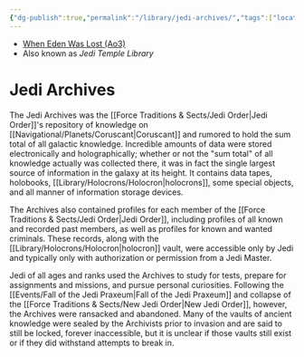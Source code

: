 ```yaml
---
{"dg-publish":true,"permalink":"/library/jedi-archives/","tags":["location"],"noteIcon":"saber1"}
---
```


- [When Eden Was Lost (Ao3)](https://archiveofourown.org/works/19334440)
- Also known as *Jedi Temple Library*
# Jedi Archives
The Jedi Archives was the [[Force Traditions & Sects/Jedi Order\|Jedi Order]]'s repository of knowledge on [[Navigational/Planets/Coruscant\|Coruscant]] and rumored to hold the sum total of all galactic knowledge. Incredible amounts of data were stored electronically and holographically; whether or not the "sum total" of all knowledge actually was collected there, it was in fact the single largest source of information in the galaxy at its height. It contains data tapes, holobooks, [[Library/Holocrons/Holocron\|holocrons]], some special objects, and all manner of information storage devices. 

The Archives also contained profiles for each member of the [[Force Traditions & Sects/Jedi Order\|Jedi Order]], including profiles of all known and recorded past members, as well as profiles for known and wanted criminals. These records, along with the [[Library/Holocrons/Holocron\|holocron]] vault, were accessible only by Jedi and typically only with authorization or permission from a Jedi Master. 

Jedi of all ages and ranks used the Archives to study for tests, prepare for assignments and missions, and pursue personal curiosities. Following the [[Events/Fall of the Jedi Praxeum\|Fall of the Jedi Praxeum]] and collapse of the [[Force Traditions & Sects/New Jedi Order\|New Jedi Order]], however, the Archives were ransacked and abandoned. Many of the vaults of ancient knowledge were sealed by the Archivists prior to invasion and are said to still be locked, forever inaccessible, but it is unclear if those vaults still exist or if they did withstand attempts to break in. 